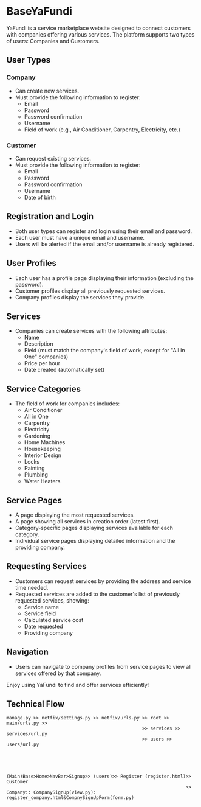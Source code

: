 # BaseYaFundi

YaFundi is a service marketplace website designed to connect customers with companies offering various services. The platform supports two types of users: Companies and Customers.

## User Types

### Company
- Can create new services.
- Must provide the following information to register:
    - Email
    - Password
    - Password confirmation
    - Username
    - Field of work (e.g., Air Conditioner, Carpentry, Electricity, etc.)

### Customer
- Can request existing services.
- Must provide the following information to register:
    - Email
    - Password
    - Password confirmation
    - Username
    - Date of birth

## Registration and Login
- Both user types can register and login using their email and password.
- Each user must have a unique email and username.
- Users will be alerted if the email and/or username is already registered.

## User Profiles
- Each user has a profile page displaying their information (excluding the password).
- Customer profiles display all previously requested services.
- Company profiles display the services they provide.

## Services
- Companies can create services with the following attributes:
    - Name
    - Description
    - Field (must match the company's field of work, except for "All in One" companies)
    - Price per hour
    - Date created (automatically set)

## Service Categories
- The field of work for companies includes:
    - Air Conditioner
    - All in One
    - Carpentry
    - Electricity
    - Gardening
    - Home Machines
    - Housekeeping
    - Interior Design
    - Locks
    - Painting
    - Plumbing
    - Water Heaters

## Service Pages
- A page displaying the most requested services.
- A page showing all services in creation order (latest first).
- Category-specific pages displaying services available for each category.
- Individual service pages displaying detailed information and the providing company.

## Requesting Services
- Customers can request services by providing the address and service time needed.
- Requested services are added to the customer's list of previously requested services, showing:
    - Service name
    - Service field
    - Calculated service cost
    - Date requested
    - Providing company

## Navigation
- Users can navigate to company profiles from service pages to view all services offered by that company.

Enjoy using YaFundi to find and offer services efficiently!

## Technical Flow
```
manage.py >> netfix/settings.py >> netfix/urls.py >> root >> main/urls.py >> 
                                                  >> services >> services/url.py
                                                  >> users >> users/url.py
                                                




(Main)Base>Home>NavBar>Signup>> (users)>> Register (register.html)>> Customer
                                                                  >> Company:: CompanySignUp(view.py): register_company.html&CompnySignUpForm(form.py)
```

